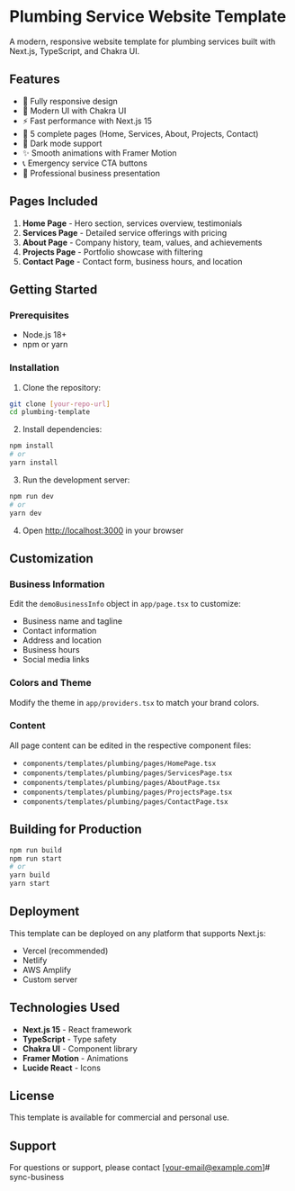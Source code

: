 # Plumbing Service Website Template

A modern, responsive website template for plumbing services built with Next.js, TypeScript, and Chakra UI.

## Features

- 📱 Fully responsive design
- 🎨 Modern UI with Chakra UI
- ⚡ Fast performance with Next.js 15
- 🔧 5 complete pages (Home, Services, About, Projects, Contact)
- 🌙 Dark mode support
- ✨ Smooth animations with Framer Motion
- 📞 Emergency service CTA buttons
- 💼 Professional business presentation

## Pages Included

1. **Home Page** - Hero section, services overview, testimonials
2. **Services Page** - Detailed service offerings with pricing
3. **About Page** - Company history, team, values, and achievements
4. **Projects Page** - Portfolio showcase with filtering
5. **Contact Page** - Contact form, business hours, and location

## Getting Started

### Prerequisites

- Node.js 18+ 
- npm or yarn

### Installation

1. Clone the repository:
```bash
git clone [your-repo-url]
cd plumbing-template
```

2. Install dependencies:
```bash
npm install
# or
yarn install
```

3. Run the development server:
```bash
npm run dev
# or
yarn dev
```

4. Open [http://localhost:3000](http://localhost:3000) in your browser

## Customization

### Business Information

Edit the `demoBusinessInfo` object in `app/page.tsx` to customize:
- Business name and tagline
- Contact information
- Address and location
- Business hours
- Social media links

### Colors and Theme

Modify the theme in `app/providers.tsx` to match your brand colors.

### Content

All page content can be edited in the respective component files:
- `components/templates/plumbing/pages/HomePage.tsx`
- `components/templates/plumbing/pages/ServicesPage.tsx`
- `components/templates/plumbing/pages/AboutPage.tsx`
- `components/templates/plumbing/pages/ProjectsPage.tsx`
- `components/templates/plumbing/pages/ContactPage.tsx`

## Building for Production

```bash
npm run build
npm run start
# or
yarn build
yarn start
```

## Deployment

This template can be deployed on any platform that supports Next.js:
- Vercel (recommended)
- Netlify
- AWS Amplify
- Custom server

## Technologies Used

- **Next.js 15** - React framework
- **TypeScript** - Type safety
- **Chakra UI** - Component library
- **Framer Motion** - Animations
- **Lucide React** - Icons

## License

This template is available for commercial and personal use.

## Support

For questions or support, please contact [your-email@example.com]# sync-business
